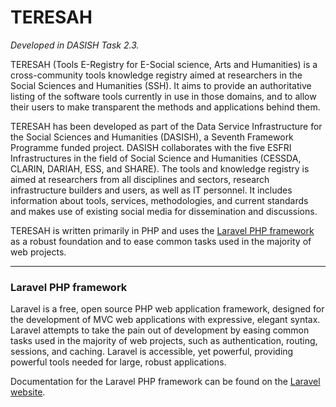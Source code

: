# TERESAH

_Developed in DASISH Task 2.3._

TERESAH (Tools E-Registry for E-Social science, Arts and Humanities) is a cross-community tools knowledge registry aimed at researchers in the Social Sciences and Humanities (SSH). It aims to provide an authoritative listing of the software tools currently in use in those domains, and to allow their users to make transparent the methods and applications behind them.

TERESAH has been developed as part of the Data Service Infrastructure for the Social Sciences and Humanities (DASISH), a Seventh Framework Programme funded project. DASISH collaborates with the five ESFRI Infrastructures in the field of Social Science and Humanities (CESSDA, CLARIN, DARIAH, ESS, and SHARE). The tools and knowledge registry is aimed at researchers from all disciplines and sectors, research infrastructure builders and users, as well as IT personnel. It includes information about tools, services, methodologies, and current standards and makes use of existing social media for dissemination and discussions.

TERESAH is written primarily in PHP and uses the [Laravel PHP framework](http://laravel.com/) as a robust foundation and to ease common tasks used in the majority of web projects.

---

### Laravel PHP framework

Laravel is a free, open source PHP web application framework, designed for the development of MVC web applications with expressive, elegant syntax. Laravel attempts to take the pain out of development by easing common tasks used in the majority of web projects, such as authentication, routing, sessions, and caching. Laravel is accessible, yet powerful, providing powerful tools needed for large, robust applications.

Documentation for the Laravel PHP framework can be found on the [Laravel website](http://laravel.com/docs).
